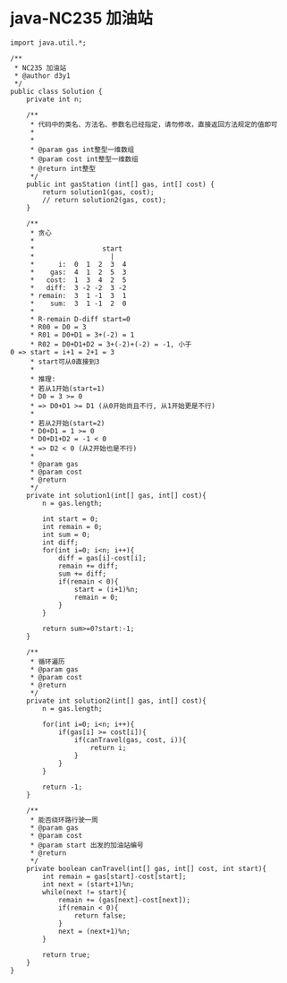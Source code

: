# java-NC235 加油站


    import java.util.*;
    
    /**
     * NC235 加油站
     * @author d3y1
     */
    public class Solution {
        private int n;
    
        /**
         * 代码中的类名、方法名、参数名已经指定，请勿修改，直接返回方法规定的值即可
         *
         *
         * @param gas int整型一维数组
         * @param cost int整型一维数组
         * @return int整型
         */
        public int gasStation (int[] gas, int[] cost) {
            return solution1(gas, cost);
            // return solution2(gas, cost);
        }
    
        /**
         * 贪心
         * 
         *                 start
         *                   |
         *      i:  0  1  2  3  4
         *    gas:  4  1  2  5  3
         *   cost:  1  3  4  2  5
         *   diff:  3 -2 -2  3 -2
         * remain:  3  1 -1  3  1
         *    sum:  3  1 -1  2  0
         *    
         * R-remain D-diff start=0
         * R00 = D0 = 3
         * R01 = D0+D1 = 3+(-2) = 1
         * R02 = D0+D1+D2 = 3+(-2)+(-2) = -1, 小于0 => start = i+1 = 2+1 = 3
         * start可从0直接到3
         * 
         * 推理:
         * 若从1开始(start=1)
         * D0 = 3 >= 0
         * => D0+D1 >= D1 (从0开始尚且不行, 从1开始更是不行)
         * 
         * 若从2开始(start=2)
         * D0+D1 = 1 >= 0
         * D0+D1+D2 = -1 < 0
         * => D2 < 0 (从2开始也是不行)
         * 
         * @param gas
         * @param cost
         * @return
         */
        private int solution1(int[] gas, int[] cost){
            n = gas.length;
    
            int start = 0;
            int remain = 0;
            int sum = 0;
            int diff;
            for(int i=0; i<n; i++){
                diff = gas[i]-cost[i];
                remain += diff;
                sum += diff;
                if(remain < 0){
                    start = (i+1)%n;
                    remain = 0;
                }
            }
    
            return sum>=0?start:-1;
        }
    
        /**
         * 循环遍历
         * @param gas
         * @param cost
         * @return
         */
        private int solution2(int[] gas, int[] cost){
            n = gas.length;
    
            for(int i=0; i<n; i++){
                if(gas[i] >= cost[i]){
                    if(canTravel(gas, cost, i)){
                        return i;
                    }
                }
            }
    
            return -1;
        }
    
        /**
         * 能否绕环路行驶一周
         * @param gas
         * @param cost
         * @param start 出发的加油站编号
         * @return
         */
        private boolean canTravel(int[] gas, int[] cost, int start){
            int remain = gas[start]-cost[start];
            int next = (start+1)%n;
            while(next != start){
                remain += (gas[next]-cost[next]);
                if(remain < 0){
                    return false;
                }
                next = (next+1)%n;
            }
    
            return true;
        }
    }

  

